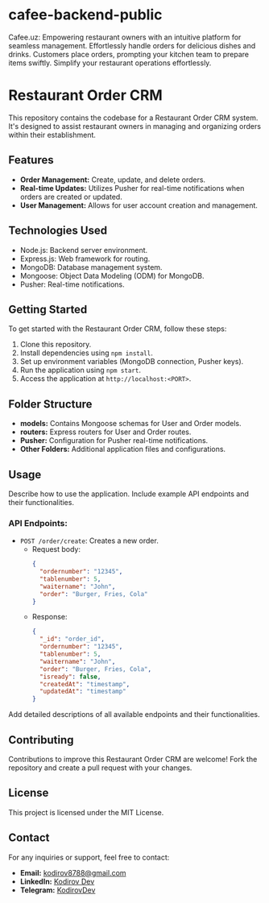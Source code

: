 # cafee-backend-public
Cafee.uz: Empowering restaurant owners with an intuitive platform for seamless management. Effortlessly handle orders for delicious dishes and drinks. Customers place orders, prompting your kitchen team to prepare items swiftly. Simplify your restaurant operations effortlessly.


# Restaurant Order CRM

This repository contains the codebase for a Restaurant Order CRM system. It's designed to assist restaurant owners in managing and organizing orders within their establishment.

## Features

- **Order Management:** Create, update, and delete orders.
- **Real-time Updates:** Utilizes Pusher for real-time notifications when orders are created or updated.
- **User Management:** Allows for user account creation and management.

## Technologies Used

- Node.js: Backend server environment.
- Express.js: Web framework for routing.
- MongoDB: Database management system.
- Mongoose: Object Data Modeling (ODM) for MongoDB.
- Pusher: Real-time notifications.

## Getting Started

To get started with the Restaurant Order CRM, follow these steps:

1. Clone this repository.
2. Install dependencies using `npm install`.
3. Set up environment variables (MongoDB connection, Pusher keys).
4. Run the application using `npm start`.
5. Access the application at `http://localhost:<PORT>`.

## Folder Structure

- **models:** Contains Mongoose schemas for User and Order models.
- **routers:** Express routers for User and Order routes.
- **Pusher:** Configuration for Pusher real-time notifications.
- **Other Folders:** Additional application files and configurations.

## Usage

Describe how to use the application. Include example API endpoints and their functionalities.

### API Endpoints:

- `POST /order/create`: Creates a new order.
  - Request body:
    ```json
    {
      "ordernumber": "12345",
      "tablenumber": 5,
      "waitername": "John",
      "order": "Burger, Fries, Cola"
    }
    ```
  - Response:
    ```json
    {
      "_id": "order_id",
      "ordernumber": "12345",
      "tablenumber": 5,
      "waitername": "John",
      "order": "Burger, Fries, Cola",
      "isready": false,
      "createdAt": "timestamp",
      "updatedAt": "timestamp"
    }
    ```

Add detailed descriptions of all available endpoints and their functionalities.

## Contributing

Contributions to improve this Restaurant Order CRM are welcome! Fork the repository and create a pull request with your changes.

## License

This project is licensed under the MIT License.

## Contact

For any inquiries or support, feel free to contact:

- **Email:** [kodirov8788@gmail.com](mailto:kodirov8788@gmail.com)
- **LinkedIn:** [Kodirov Dev](https://www.linkedin.com/in/kodirov-dev/)
- **Telegram:** [KodirovDev](https://t.me/kodirovdev)

